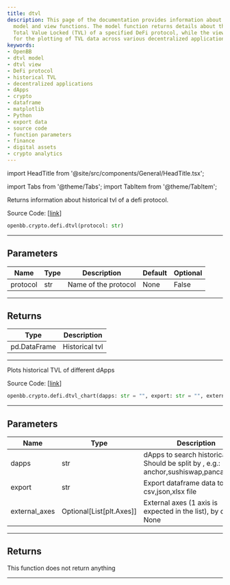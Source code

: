 ```yaml
---
title: dtvl
description: This page of the documentation provides information about OpenBB's dtvl
  model and view functions. The model function returns details about the historical
  Total Value Locked (TVL) of a specified DeFi protocol, while the view function allows
  for the plotting of TVL data across various decentralized applications (dApps).
keywords:
- OpenBB
- dtvl model
- dtvl view
- DeFi protocol
- historical TVL
- decentralized applications
- dApps
- crypto
- dataframe
- matplotlib
- Python
- export data
- source code
- function parameters
- finance
- digital assets
- crypto analytics
---
```


import HeadTitle from '@site/src/components/General/HeadTitle.tsx';

<HeadTitle title="dtvl - Defi - Crypto - Reference | OpenBB SDK Docs" />

import Tabs from '@theme/Tabs';
import TabItem from '@theme/TabItem';

<Tabs>
<TabItem value="model" label="Model" default>

Returns information about historical tvl of a defi protocol.

Source Code: [[link](https://github.com/OpenBB-finance/OpenBBTerminal/tree/main/openbb_terminal/cryptocurrency/defi/llama_model.py#L124)]

```python
openbb.crypto.defi.dtvl(protocol: str)
```

---

## Parameters

| Name | Type | Description | Default | Optional |
| ---- | ---- | ----------- | ------- | -------- |
| protocol | str | Name of the protocol | None | False |


---

## Returns

| Type | Description |
| ---- | ----------- |
| pd.DataFrame | Historical tvl |
---

</TabItem>
<TabItem value="view" label="Chart">

Plots historical TVL of different dApps

Source Code: [[link](https://github.com/OpenBB-finance/OpenBBTerminal/tree/main/openbb_terminal/cryptocurrency/defi/llama_view.py#L131)]

```python
openbb.crypto.defi.dtvl_chart(dapps: str = "", export: str = "", external_axes: Optional[List[matplotlib.axes._axes.Axes]] = None)
```

---

## Parameters

| Name | Type | Description | Default | Optional |
| ---- | ---- | ----------- | ------- | -------- |
| dapps | str | dApps to search historical TVL. Should be split by , e.g.: anchor,sushiswap,pancakeswap |  | True |
| export | str | Export dataframe data to csv,json,xlsx file |  | True |
| external_axes | Optional[List[plt.Axes]] | External axes (1 axis is expected in the list), by default None | None | True |


---

## Returns

This function does not return anything

---

</TabItem>
</Tabs>
